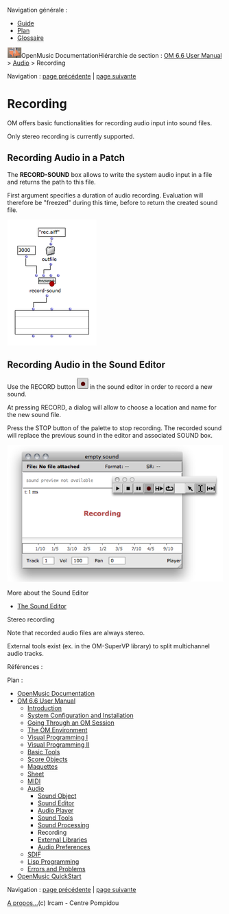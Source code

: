 <div id="tplf" class="tplPage">

<div id="tplh">

<span class="hidden">Navigation générale : </span>

  - [<span>Guide</span>](OM-Documentation.md)
  - [<span>Plan</span>](OM-Documentation_1.md)
  - [<span>Glossaire</span>](OM-Documentation_2.md)

</div>

<div id="tplt">

![empty.gif](../tplRes/page/empty.gif)![logoom1.png](../res/logoom1.png)<span class="tplTi">OpenMusic
Documentation</span><span class="sw_outStack_navRoot"><span class="hidden">Hiérarchie
de section : </span>[<span>OM 6.6 User
Manual</span>](OM-User-Manual.md)<span class="stkSep"> \>
</span>[<span>Audio</span>](Audio.md)<span class="stkSep"> \>
</span><span class="stkSel_yes"><span>Recording</span></span></span>

</div>

<div class="tplNav">

<span class="hidden">Navigation : </span>[<span>page
précédente</span>](SoundProcessing.md "page précédente(Sound Processing)")<span class="hidden">
| </span>[<span>page
suivante</span>](Externals.md "page suivante(External Libraries)")

</div>

<div id="tplc" class="tplc_out_yes">

<div style="text-align: center;">



</div>

<div class="headCo">

# <span>Recording</span>

<div class="headCo_co">

<div>

<div class="infobloc">

<div class="txt">

OM offers basic functionalities for recording audio input into sound
files.

Only stereo recording is currently supported.

</div>

</div>

<div class="part">

## <span>Recording Audio in a Patch</span>

<div class="part_co">

<div class="infobloc">

<div class="txt">

The **RECORD-SOUND** box allows to write the system audio input in a
file and returns the path to this file.

First argument specifies a duration of audio recording. Evaluation will
therefore be "freezed" during this time, before to return the created
sound file.

</div>

<div class="caption">

<div class="caption_co">

![record-sound.png](../res/record-sound.png)

</div>

</div>

</div>

</div>

</div>

<div class="part">

## <span>Recording Audio in the Sound Editor</span>

<div class="part_co">

<div class="infobloc">

<div class="txt">

Use the RECORD button
<span class="iconButton_tim">![record-button\_icon.png](../res/record-button_icon.png)</span>
in the sound editor in order to record a new sound.

At pressing RECORD, a dialog will allow to choose a location and name
for the new sound file.

Press the STOP button of the palette to stop recording. The recorded
sound will replace the previous sound in the editor and associated SOUND
box.

</div>

<div class="caption">

<div class="caption_co">

![soundeditor-record.png](../res/soundeditor-record.png)

</div>

</div>

<div class="linkSet">

<div class="linkSet_ti">

<span>More about the Sound Editor</span>

</div>

<div class="linkUL">

  - [<span>The Sound Editor</span>](SoundEditor.md)

</div>

</div>

</div>

</div>

</div>

<div class="bloc note">

<div class="bloc_ti note_ti">

<span>Stereo recording</span>

</div>

<div class="txt">

Note that recorded audio files are always stereo.

External tools exist (ex. in the OM-SuperVP library) to split
multichannel audio tracks.

</div>

</div>

</div>

</div>

</div>

<span class="hidden">Références : </span>

</div>

<div id="tplo" class="tplo_out_yes">

<div class="tplOTp">

<div class="tplOBm">

<div id="mnuFrm">

<span class="hidden">Plan :</span>

<div id="mnuFrmUp" onmouseout="menuScrollTiTask.fSpeed=0;" onmouseover="if(menuScrollTiTask.fSpeed&gt;=0) {menuScrollTiTask.fSpeed=-2; scTiLib.addTaskNow(menuScrollTiTask);}" onclick="menuScrollTiTask.fSpeed-=2;" style="display: none;">

<span id="mnuFrmUpLeft">[](#)</span><span id="mnuFrmUpCenter"></span><span id="mnuFrmUpRight"></span>

</div>

<div id="mnuScroll">

  - [<span>OpenMusic Documentation</span>](OM-Documentation.md)
  - [<span>OM 6.6 User Manual</span>](OM-User-Manual.md)
      - [<span>Introduction</span>](00-Sommaire.md)
      - [<span>System Configuration and
        Installation</span>](Installation.md)
      - [<span>Going Through an OM Session</span>](Goingthrough.md)
      - [<span>The OM Environment</span>](Environment.md)
      - [<span>Visual Programming I</span>](BasicVisualProgramming.md)
      - [<span>Visual Programming
        II</span>](AdvancedVisualProgramming.md)
      - [<span>Basic Tools</span>](BasicObjects.md)
      - [<span>Score Objects</span>](ScoreObjects.md)
      - [<span>Maquettes</span>](Maquettes.md)
      - [<span>Sheet</span>](Sheet.md)
      - [<span>MIDI</span>](MIDI.md)
      - [<span>Audio</span>](Audio.md)
          - [<span>Sound Object</span>](Sound.md)
          - [<span>Sound Editor</span>](SoundEditor.md)
          - [<span>Audio Player</span>](AudioPlayer.md)
          - [<span>Sound Tools</span>](SoundTools.md)
          - [<span>Sound Processing</span>](SoundProcessing.md)
          - <span id="i2" class="outLeftSel_yes"><span>Recording</span></span>
          - [<span>External Libraries</span>](Externals.md)
          - [<span>Audio Preferences</span>](SoundPreferences.md)
      - [<span>SDIF</span>](SDIF.md)
      - [<span>Lisp Programming</span>](Lisp.md)
      - [<span>Errors and Problems</span>](errors.md)
  - [<span>OpenMusic QuickStart</span>](QuickStart-Chapters.md)

</div>

<div id="mnuFrmDown" onmouseout="menuScrollTiTask.fSpeed=0;" onmouseover="if(menuScrollTiTask.fSpeed&lt;=0) {menuScrollTiTask.fSpeed=2; scTiLib.addTaskNow(menuScrollTiTask);}" onclick="menuScrollTiTask.fSpeed+=2;" style="display: none;">

<span id="mnuFrmDownLeft">[](#)</span><span id="mnuFrmDownCenter"></span><span id="mnuFrmDownRight"></span>

</div>

</div>

</div>

</div>

</div>

<div class="tplNav">

<span class="hidden">Navigation : </span>[<span>page
précédente</span>](SoundProcessing.md "page précédente(Sound Processing)")<span class="hidden">
| </span>[<span>page
suivante</span>](Externals.md "page suivante(External Libraries)")

</div>

<div id="tplb">

[<span>A propos...</span>](OM-Documentation_3.md)(c) Ircam - Centre
Pompidou

</div>

</div>

